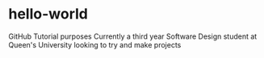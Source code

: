 # hello-world
GitHub Tutorial purposes 
Currently a third year Software Design student at Queen's University looking to try and make projects 

